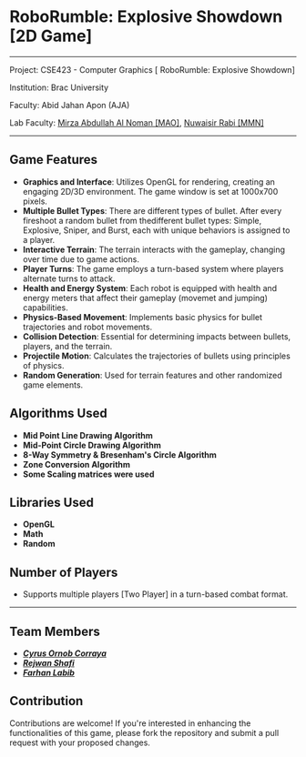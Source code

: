 
# RoboRumble: Explosive Showdown [2D Game]
---
Project: CSE423 - Computer Graphics [ RoboRumble: Explosive Showdown]

Institution: Brac University

Faculty: Abid Jahan Apon (AJA)

Lab Faculty:  [Mirza Abdullah Al Noman [MAO]](https://www.linkedin.com/in/mirza-noman/),  [Nuwaisir Rabi [MMN]](https://www.linkedin.com/in/nuwaisir-rabi-9a7515154/)

---

## Game Features
- **Graphics and Interface**: Utilizes OpenGL for rendering, creating an engaging 2D/3D environment. The game window is set at 1000x700 pixels.
- **Multiple Bullet Types**: There are different types of bullet. After every fireshoot a random bullet from thedifferent bullet types: Simple, Explosive, Sniper, and Burst, each with unique behaviors is assigned to a player. 
- **Interactive Terrain**: The terrain interacts with the gameplay, changing over time due to game actions.
- **Player Turns**: The game employs a turn-based system where players alternate turns to attack.
- **Health and Energy System**: Each robot is equipped with health and energy meters that affect their gameplay (movemet and jumping) capabilities.
- **Physics-Based Movement**: Implements basic physics for bullet trajectories and robot movements.
- **Collision Detection**: Essential for determining impacts between bullets, players, and the terrain.
- **Projectile Motion**: Calculates the trajectories of bullets using principles of physics.
- **Random Generation**: Used for terrain features and other randomized game elements.

## Algorithms Used
- **Mid Point Line Drawing Algorithm** 
-  **Mid-Point Circle Drawing Algorithm**
- **8-Way Symmetry & Bresenham's Circle Algorithm**  
- **Zone Conversion Algorithm**
- **Some Scaling matrices were used**
## Libraries Used
- **OpenGL**
- **Math**
- **Random**
## Number of Players
- Supports multiple players [Two Player] in a turn-based combat format.
---
## Team Members
  - ***[Cyrus Ornob Corraya](https://www.facebook.com/cyrus.corraya)***
- ***[Rejwan Shafi ](https://www.linkedin.com/in/rejwan-shafi-905ba32a8/)***
- ***[Farhan Labib](https://www.facebook.com/profile.php?id=100010357119836)***
## Contribution
Contributions are welcome! If you're interested in enhancing the functionalities of this game, please fork the repository and submit a pull request with your proposed changes.


